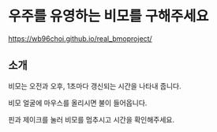 # 우주를 유영하는 비모를 구해주세요
https://wb96choi.github.io/real_bmoproject/

## 소개
비모는 오전과 오후, 1초마다 갱신되는 시간을 나타내 줍니다.

비모 얼굴에 마우스를 올리시면 불이 들어옵니다.

핀과 제이크를 눌러 비모를 멈추시고 시간을 확인해주세요.

